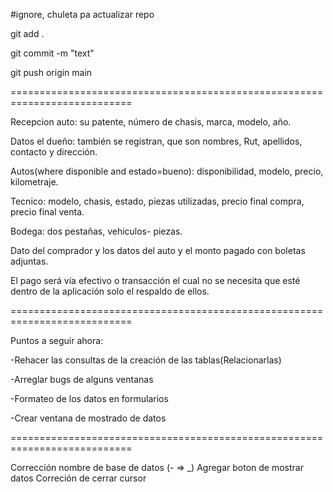 #ignore, chuleta pa actualizar repo


 git add .
 
 
 git commit -m "text"
 
 
 git push origin main
 
===========================================================================

Recepcion auto: su patente, número de chasis, marca, modelo, año.


Datos el dueño: también se registran, que son nombres, Rut, apellidos, contacto y dirección.


Autos(where disponible and estado=bueno): disponibilidad, modelo, precio, kilometraje. 


Tecnico: modelo, chasis, estado, piezas utilizadas, precio final compra, precio final venta.


Bodega: dos pestañas, vehiculos- piezas.


Dato del comprador y los datos del auto y el monto pagado con boletas adjuntas. 


El pago será vía efectivo o transacción el cual no se necesita que esté dentro de la aplicación solo el respaldo de ellos. 


===========================================================================


Puntos a seguir ahora:

-Rehacer las consultas de la creación de las tablas(Relacionarlas)

-Arreglar bugs de alguns ventanas

-Formateo de los datos en formularios

-Crear ventana de mostrado de datos


===========================================================================


Corrección nombre de base de datos (- => _)
Agregar boton de mostrar datos
Correción de cerrar cursor